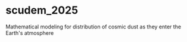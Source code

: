 # scudem_2025
Mathematical modeling for distribution of cosmic dust as they enter the Earth's atmosphere
